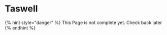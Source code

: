 # Taswell

{% hint style="danger" %}
This Page is not complete yet. Check back later
{% endhint %}

